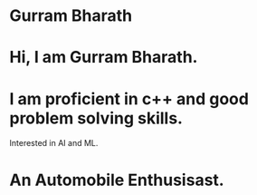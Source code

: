 # Gurram Bharath
# Hi, I am Gurram Bharath.
# I am proficient in c++ and good problem solving skills.
Interested in AI and ML.
# An Automobile Enthusisast.
